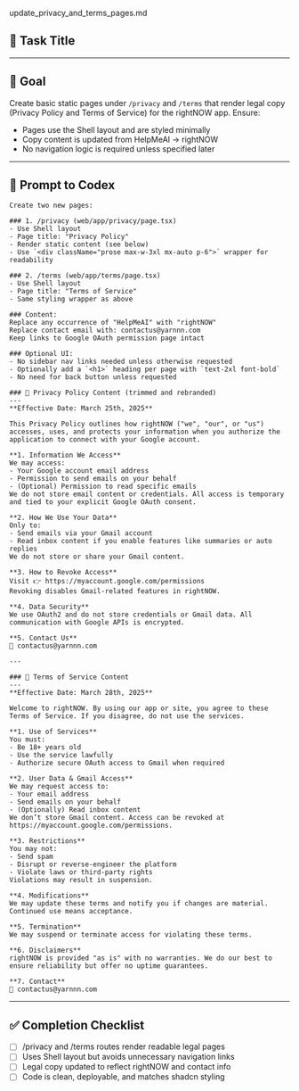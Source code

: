 update_privacy_and_terms_pages.md
## 📄 Task Title


---

## 🎯 Goal
Create basic static pages under `/privacy` and `/terms` that render legal copy (Privacy Policy and Terms of Service) for the rightNOW app.
Ensure:
- Pages use the Shell layout and are styled minimally
- Copy content is updated from HelpMeAI → rightNOW
- No navigation logic is required unless specified later

---

## 🧠 Prompt to Codex
```
Create two new pages:

### 1. /privacy (web/app/privacy/page.tsx)
- Use Shell layout
- Page title: "Privacy Policy"
- Render static content (see below)
- Use `<div className="prose max-w-3xl mx-auto p-6">` wrapper for readability

### 2. /terms (web/app/terms/page.tsx)
- Use Shell layout
- Page title: "Terms of Service"
- Same styling wrapper as above

### Content:
Replace any occurrence of "HelpMeAI" with "rightNOW"
Replace contact email with: contactus@yarnnn.com
Keep links to Google OAuth permission page intact

### Optional UI:
- No sidebar nav links needed unless otherwise requested
- Optionally add a `<h1>` heading per page with `text-2xl font-bold`
- No need for back button unless requested

### 📄 Privacy Policy Content (trimmed and rebranded)
---
**Effective Date: March 25th, 2025**

This Privacy Policy outlines how rightNOW ("we", "our", or "us") accesses, uses, and protects your information when you authorize the application to connect with your Google account.

**1. Information We Access**
We may access:
- Your Google account email address
- Permission to send emails on your behalf
- (Optional) Permission to read specific emails
We do not store email content or credentials. All access is temporary and tied to your explicit Google OAuth consent.

**2. How We Use Your Data**
Only to:
- Send emails via your Gmail account
- Read inbox content if you enable features like summaries or auto replies
We do not store or share your Gmail content.

**3. How to Revoke Access**
Visit 👉 https://myaccount.google.com/permissions
Revoking disables Gmail-related features in rightNOW.

**4. Data Security**
We use OAuth2 and do not store credentials or Gmail data. All communication with Google APIs is encrypted.

**5. Contact Us**
📧 contactus@yarnnn.com

---

### 📄 Terms of Service Content
---
**Effective Date: March 28th, 2025**

Welcome to rightNOW. By using our app or site, you agree to these Terms of Service. If you disagree, do not use the services.

**1. Use of Services**
You must:
- Be 18+ years old
- Use the service lawfully
- Authorize secure OAuth access to Gmail when required

**2. User Data & Gmail Access**
We may request access to:
- Your email address
- Send emails on your behalf
- (Optionally) Read inbox content
We don’t store Gmail content. Access can be revoked at https://myaccount.google.com/permissions.

**3. Restrictions**
You may not:
- Send spam
- Disrupt or reverse-engineer the platform
- Violate laws or third-party rights
Violations may result in suspension.

**4. Modifications**
We may update these terms and notify you if changes are material. Continued use means acceptance.

**5. Termination**
We may suspend or terminate access for violating these terms.

**6. Disclaimers**
rightNOW is provided "as is" with no warranties. We do our best to ensure reliability but offer no uptime guarantees.

**7. Contact**
📧 contactus@yarnnn.com
```

---

## ✅ Completion Checklist
- [ ] /privacy and /terms routes render readable legal pages
- [ ] Uses Shell layout but avoids unnecessary navigation links
- [ ] Legal copy updated to reflect rightNOW and contact info
- [ ] Code is clean, deployable, and matches shadcn styling
